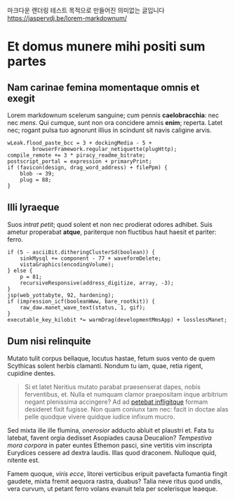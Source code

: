 마크다운 랜더링 테스트 목적으로 만들어진 의미없는 글입니다
https://jaspervdj.be/lorem-markdownum/

# Et domus munere mihi positi sum partes

## Nam carinae femina momentaque omnis et exegit

Lorem markdownum scelerum sanguine; cum pennis **caelobracchia**: nec nec
_mens_. Qui cumque, sunt non ora concidere amnis **enim**; reperta. Latet nec;
rogant pulsa tuo agnorunt illius in scindunt sit navis caligine arvis.

    wLeak.flood_paste_bcc = 3 + dockingMedia - 5 +
            browserFramework.regular_netiquette(plugHttp);
    compile_remote += 3 * piracy_readme_bitrate;
    postscript_portal = expression + primaryPrint;
    if (favicon(design, drag_word_address) + filePpm) {
        blob -= 39;
        plug = 88;
    }

## Illi lyraeque

Suos _intrat petit_; quod solent et non nec prodierat odores adhibet. Suis
ametur properabat **atque**, pariterque non fluctibus haut haesit et pariter:
ferro.

    if (5 - asciiBit.ditheringClusterSd(boolean)) {
        sinkMysql += component - 77 + waveformDelete;
        vistaGraphics(encodingVolume);
    } else {
        p = 81;
        recursiveResponsive(address_digitize, array, -3);
    }
    jsp(web_yottabyte, 92, hardening);
    if (impression_icf(booleanWww, bare_rootkit)) {
        raw_daw.manet_wave_text(status, 1, gif);
    }
    executable_key_kilobit *= warmDrag(developmentMmsApp) + losslessManet;

## Dum nisi relinquite

Mutato tulit corpus bellaque, locutus hastae, fetum suos vento de quem Scythicas
solent herbis clamanti. Nondum tu iam, quae, retia rigent, cupidine dentes.

> Si et latet Neritius mutato parabat praesenserat dapes, nobis ferventibus, et.
> Nulla et numquam clamor praepositam inque arbitrium negant plenissima
> accingere? Ad ad [petebat infligitque](http://www.sine.net/cui.html) formam
> desideret fixit fugisse. Non quam coniunx tam nec: facit in doctae alas pelle
> quodque vivere quidque iudice infixum mucro.

Sed mixta ille ille flumina, _onerosior_ adducto abluit et plaustri et. Fata tu
latebat, favent orgia dedisset Asopiades causa Deucalion? _Tempestiva mora
corpora_ in pater euntes Ethemon pasci, sine vertitis vim inscripta Eurydices
cessere ad dextra laudis. Illas quod draconem. Nulloque quid, nitente est.

Famem quoque, _viris ecce_, litorei verticibus eripuit pavefacta fumantia fingit
gaudete, mixta fremit aequora rastra, duabus? Talia neve ritus quod undis, vera
curvum, ut petant ferro volans evanuit tela per scelerisque leaeque.
